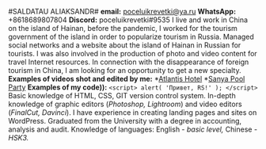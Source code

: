 #SALDATAU ALIAKSANDR#
**email:** poceluikrevetki@ya.ru
**WhatsApp:** +8618689807804
**Discord:** poceluikrevetki#9535
I live and work in China on the island of Hainan, before the pandemic, I worked for the tourism government of the island in order to popularize tourism in Russia. Managed social networks and a website about the island of Hainan in Russian for tourists. I was also involved in the production of photo and video content for travel Internet resources. In connection with the disappearance of foreign tourism in China, I am looking for an opportunity to get a new specialty.
**Examples of videos shot and edited by me:**
*[Atlantis Hotel](https://www.youtube.com/watch?v=llR2OMfsf7k)
*[Sanya Pool Party](https://www.youtube.com/watch?v=GuiJISLlLcM)
**Examples of my code)):**
`<script>
    alert( 'Привет, RS!' );
</script>`
Basic knowledge of HTML, CSS, GIT version control system. In-depth knowledge of graphic editors (*Photoshop, Lightroom*) and video editors (*FinalCut, Davinci*). I have experience in creating landing pages and sites on WordPress.
Graduated from the University with a degree in accounting, analysis and audit.
Knowledge of languages: English - *basic level,* Chinese - *HSK3.*